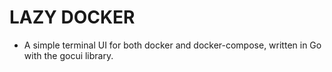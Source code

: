 # LAZY DOCKER

- A simple terminal UI for both docker and docker-compose, written in Go with the gocui library.
